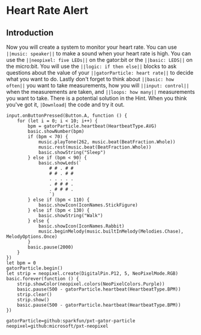 # Heart Rate Alert

## Introduction 
Now you will create a system to monitor your heart rate. You can use ``||music: speaker||`` to make a sound when your heart rate is high. You can use the ``||neopixel: five LEDs||`` on the gator:bit or the ``||basic: LEDS||`` on the micro:bit. You will use the ``||logic: if then else||`` blocks to ask questions about the value of your ``||gatorParticle: heart rate||`` to decide what you want to do. Lastly don't forget to think about ``||basic: how often||`` you want to take measurements, how you will ``||input: control||`` when the measurements are taken, and ``||loops: how many||`` measurements you want to take. There is a potential solution in the Hint. When you think you've got it, ``|Download|`` the code and try it out.

```blocks
input.onButtonPressed(Button.A, function () {
    for (let i = 0; i < 10; i++) {
        bpm = gatorParticle.heartbeat(HeartbeatType.AVG)
        basic.showNumber(bpm)
        if (bpm < 70) {
            music.playTone(262, music.beat(BeatFraction.Whole))
            music.rest(music.beat(BeatFraction.Whole))
            basic.showString("Sleep")
        } else if (bpm < 90) {
            basic.showLeds(`
                # # . # #
                # # . # #
                . . . . .
                . # # # .
                . # # # .
                `)
        } else if (bpm < 110) {
            basic.showIcon(IconNames.StickFigure)
        } else if (bpm < 130) {
            basic.showString("Walk")
        } else {
            basic.showIcon(IconNames.Rabbit)
            music.beginMelody(music.builtInMelody(Melodies.Chase), MelodyOptions.Once)
        }
        basic.pause(2000)
    }
})
let bpm = 0
gatorParticle.begin()
let strip = neopixel.create(DigitalPin.P12, 5, NeoPixelMode.RGB)
basic.forever(function () {
    strip.showColor(neopixel.colors(NeoPixelColors.Purple))
    basic.pause(500 - gatorParticle.heartbeat(HeartbeatType.BPM))
    strip.clear()
    strip.show()
    basic.pause(500 - gatorParticle.heartbeat(HeartbeatType.BPM))
})

```

```package
gatorParticle=github:sparkfun/pxt-gator-particle
neopixel=github:microsoft/pxt-neopixel
```









